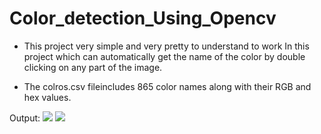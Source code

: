 # Color_detection_Using_Opencv

* This project very simple and very pretty to understand to work
In this project which can automatically get the name of the color by double clicking on any part of the image.


* The colros.csv fileincludes 865 color names along with their RGB and hex values.

Output:
![](main/1.PNG) ![](main/2.PNG)
